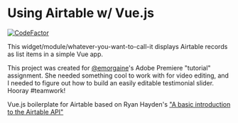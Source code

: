 # Using Airtable w/ Vue.js

[![CodeFactor](https://www.codefactor.io/repository/github/archgirl/widget-testimonials/badge)](https://www.codefactor.io/repository/github/archgirl/widget-testimonials)

This widget/module/whatever-you-want-to-call-it displays Airtable records as list items in a simple Vue app.

This project was created for [@emorgaine](https://twitter.com/emorgaine)'s Adobe Premiere "tutorial" assignment. She needed something cool to work with for video editing, and I needed to figure out how to build an easily editable testimonial slider. Hooray #teamwork!

Vue.js boilerplate for Airtable based on Ryan Hayden's ["A basic introduction to the Airtable API"](https://medium.com/row-and-table/an-basic-intro-to-the-airtable-api-9ef978bb0729)

